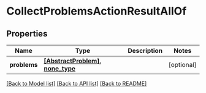 # CollectProblemsActionResultAllOf

## Properties
Name | Type | Description | Notes
------------ | ------------- | ------------- | -------------
**problems** | [**[AbstractProblem], none_type**](AbstractProblem.md) |  | [optional] 

[[Back to Model list]](../README.md#documentation-for-models) [[Back to API list]](../README.md#documentation-for-api-endpoints) [[Back to README]](../README.md)


